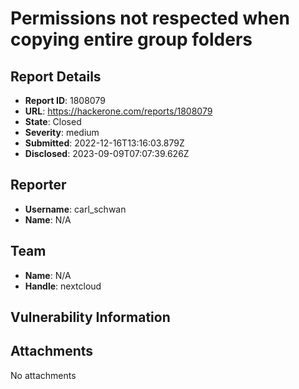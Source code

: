 # Permissions not respected when copying entire group folders

## Report Details
- **Report ID**: 1808079
- **URL**: https://hackerone.com/reports/1808079
- **State**: Closed
- **Severity**: medium
- **Submitted**: 2022-12-16T13:16:03.879Z
- **Disclosed**: 2023-09-09T07:07:39.626Z

## Reporter
- **Username**: carl_schwan
- **Name**: N/A

## Team
- **Name**: N/A
- **Handle**: nextcloud

## Vulnerability Information


## Attachments
No attachments
